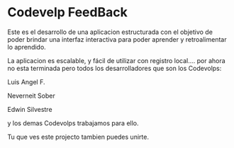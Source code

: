 # Codevelp FeedBack
Este es el desarrollo de una aplicacion estructurada
con el objetivo de poder brindar una interfaz interactiva 
para poder aprender y retroalimentar lo aprendido.

La aplicacion es escalable, y fácil de utilizar
con registro local.... por ahora no esta terminada
pero todos los desarrolladores que son los Codevolps: 

Luis Angel F.

Neverneit Sober

Edwin Silvestre

y los demas Codevolps trabajamos para ello.

Tu que ves este projecto tambien puedes unirte.